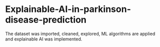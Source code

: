 # Explainable-AI-in-parkinson-disease-prediction
The dataset was imported, cleaned, explored, ML algorithms are applied and explainable AI was implemented.
